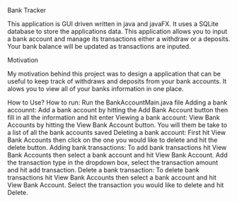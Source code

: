 Bank Tracker

This application is GUI driven written in java and javaFX. It uses a SQLite database to store the applications data. This application allows you to input a bank account and manage its transactions either a withdraw or a deposits. Your bank balance will be updated as transactions are inputed. 

Motivation

My motivation behind this project was to design a application that can be useful to keep track of withdraws and deposits from your bank accounts. It alows you to view all of your banks information in one place. 

How to Use?
How to run: Run the BankAccountMain.java file
Adding a bank accounnt: Add a bank account by hitting the Add Bank Account button then fill in all the information and hit enter
Viewing a bank account: View Bank Accounts by hitting the View Bank Account button. You will them be take to a list of all the bank accounts saved
Deleting a bank account: First hit View Bank Accounts then click on the one you would like to delete and hit the delete button.
Adding bank transactions: To add bank transactions hit View Bank Accounts then select a bank account and hit View Bank Account. Add the transaction type in the dropdown box, select the transaction amount and hit add transaction.
Delete a bank transaction: To delete bank transactions hit View Bank Accounts then select a bank account and hit View Bank Account. Select the transaction you would like to delete and hit Delete.